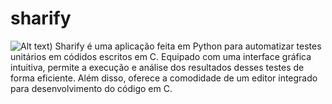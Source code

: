 # sharify
![Alt text](https://raw.githubusercontent.com/pedrocsf/sharify/blob/main/logo.png))
Sharify é uma aplicação feita em Python para automatizar testes unitários em códidos escritos em C. Equipado com uma interface gráfica intuitiva, permite a execução e análise dos resultados desses testes de forma eficiente. Além disso, oferece a comodidade de um editor integrado para desenvolvimento do código em C.
